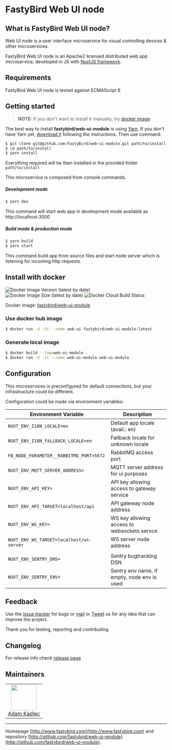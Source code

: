 # FastyBird Web UI node

## What is FastyBird Web UI node?

Web UI node is a user interface microservice for visual controlling devices & other microservices.

FastyBird Web UI node is an Apache2 licensed distributed web app microservice, developed in JS with [NuxtJS framework](https://nuxtjs.org/).

## Requirements

FastyBird Web UI node is tested against ECMAScript 6

## Getting started

> **NOTE:** If you don't want to install it manually, try [docker image](#install-with-docker)

The best way to install **fastybird/web-ui-module** is using [Yarn](https://yarnpkg.com/). If you don't have Yarn yet, [download it](https://classic.yarnpkg.com/en/docs/install#search-stable) following the instructions.
Then use command:

```sh
$ git clone git@github.com:FastyBird/web-ui-module.git path/to/install
$ cd path/to/install
$ yarn install
```

Everything required will be then installed in the provided folder `path/to/install`

This microservice is composed from console commands.

##### Development mode

```sh
$ yarn dev
```

This command will start web app in development mode available as http://localhost:3000

##### Build mode & production mode

```sh
$ yarn build
$ yarn start
```

This command build app from source files and start node server which is listening for incoming http requests.

## Install with docker

![Docker Image Version (latest by date)](https://img.shields.io/docker/v/fastybird/web-ui-module?style=flat-square)
![Docker Image Size (latest by date)](https://img.shields.io/docker/image-size/fastybird/web-ui-module?style=flat-square)
![Docker Cloud Build Status](https://img.shields.io/docker/cloud/build/fastybird/web-ui-module?style=flat-square)

Docker image: [fastybird/web-ui-module](https://hub.docker.com/r/fastybird/web-ui-module/)

### Use docker hub image

```bash
$ docker run -d -it --name web-ui fastybird/web-ui-module:latest
```

### Generate local image

```bash
$ docker build --tag=web-ui-module .
$ docker run -d -it --name web-ui-module web-ui-module
```

## Configuration

This microservices is preconfigured for default connections, but your infrastructure could be different.

Configuration could be made via environment variables:

| Environment Variable | Description |
| ---------------------- | ---------------------------- |
| `NUXT_ENV_I18N_LOCALE=en` | Default app locale (avail.: en) |
| `NUXT_ENV_I18N_FALLBACK_LOCALE=en` | Fallback locale for unknown locale |
| `FB_NODE_PARAMETER__RABBITMQ_PORT=5672` | RabbitMQ access port |
| `NUXT_ENV_MQTT_SERVER_ADDRESS=` | MQTT server address for ui purposes |
| `NUXT_ENV_API_KEY=` | API key allowing access to gateway service |
| `NUXT_ENV_API_TARGET=localhost/api` | API gateway node address |
| `NUXT_ENV_WS_KEY=` | WS key allowing access to websockets servce |
| `NUXT_ENV_WS_TARGET=localhost/ws-server` | WS server node address |
| | |
| `NUXT_ENV_SENTRY_DNS=` | Sentry bugtracking DSN |
| `NUXT_ENV_SENTRY_ENV=` | Sentry env name, if empty, node env is used |

## Feedback

Use the [issue tracker](https://github.com/FastyBird/web-ui-module/issues) for bugs or [mail](mailto:info@fastybird.com) or [Tweet](https://twitter.com/fastybird) us for any idea that can improve the project.

Thank you for testing, reporting and contributing.

## Changelog

For release info check [release page](https://github.com/FastyBird/web-ui-module/releases)

## Maintainers

<table>
	<tbody>
		<tr>
			<td align="center">
				<a href="https://github.com/akadlec">
					<img width="80" height="80" src="https://avatars3.githubusercontent.com/u/1866672?s=460&amp;v=4">
				</a>
				<br>
				<a href="https://github.com/akadlec">Adam Kadlec</a>
			</td>
		</tr>
	</tbody>
</table>

***
Homepage [http://www.fastybird.com](http://www.fastybird.com) and repository [http://github.com/fastybird/web-ui-module](http://github.com/fastybird/web-ui-module).
